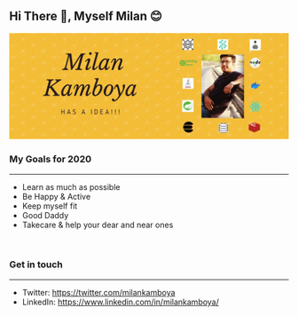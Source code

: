 ## Hi There 👋, Myself Milan 😊

![Milan Kamboya - Sr. software engineer](./images/mk.jpg?raw=true "Milan Got An Idea")


### My Goals for 2020
-------------------
- Learn as much as possible
- Be Happy & Active
- Keep myself fit
- Good Daddy
- Takecare & help your dear and near ones
<br/>

### Get in touch
-------------------
- Twitter: https://twitter.com/milankamboya
- LinkedIn: https://www.linkedin.com/in/milankamboya/
